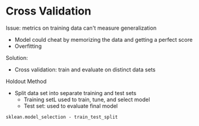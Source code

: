 # Cross Validation

Issue: metrics on training data can't measure generalization

* Model could cheat by memorizing the data and getting a perfect score
* Overfitting

Solution:

* Cross validation: train and evaluate on distinct data sets

Holdout Method

* Split data set into separate training and test sets
    * Training setL used to train, tune, and select model
    * Test set: used to evaluate final model

`sklean.model_selection - train_test_split`

